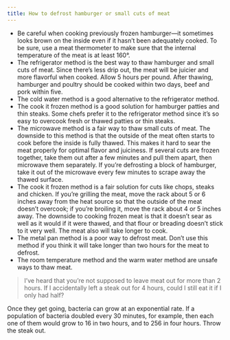 ```yaml
---
title: How to defrost hamburger or small cuts of meat
---
```

- Be careful when cooking previously frozen hamburger—it sometimes looks brown on the inside even if it hasn’t been adequately cooked.  To be sure, use a meat thermometer to make sure that the internal temperature of the meat is at least 160°.
- The refrigerator method is the best way to thaw hamburger and small cuts of meat.  Since there’s less drip out, the meat will be juicier and more flavorful when cooked.  Allow 5 hours per pound.  After thawing, hamburger and poultry should be cooked within two days, beef and pork within five.
- The cold water method is a good alternative to the refrigerator method.
- The cook it frozen method is a good solution for hamburger patties and thin steaks.  Some chefs prefer it to the refrigerator method since it’s so easy to overcook fresh or thawed patties or thin steaks.    
- The microwave method is a fair way to thaw small cuts of meat.  The downside to this method is that the outside of the meat often starts to cook before the inside is fully thawed.  This makes it hard to sear the meat properly for optimal flavor and juiciness.  If several cuts are frozen together, take them out after a few minutes and pull them apart, then microwave them separately.  If you’re defrosting a block of hamburger, take it out of the microwave every few minutes to scrape away the thawed surface. 
- The cook it frozen method is a fair solution for cuts like chops, steaks and chicken.   If you’re grilling the meat, move the rack about 5 or 6 inches away from the heat source so that the outside of the meat doesn’t overcook; if you’re broiling it, move the rack about 4 or 5 inches away.  The downside to cooking frozen meat is that it doesn’t sear as well as it would if it were thawed, and that flour or breading doesn’t stick to it very well.  The meat also will take longer to cook.  
- The metal pan method is a poor way to defrost meat.  Don’t use this method if you think it will take longer than two hours for the meat to defrost. 
- The room temperature method and the warm water method are unsafe ways to thaw meat.

 >I’ve heard that you’re not supposed to leave meat out for more than 2 hours.  If I accidentally left a steak out for 4 hours, could I still eat it if I only had half? 

Once they get going, bacteria can grow at an exponential rate.   If a population of bacteria doubled every 30 minutes, for example, then each one of them would grow to 16 in two hours, and to 256 in four hours.  Throw the steak out.